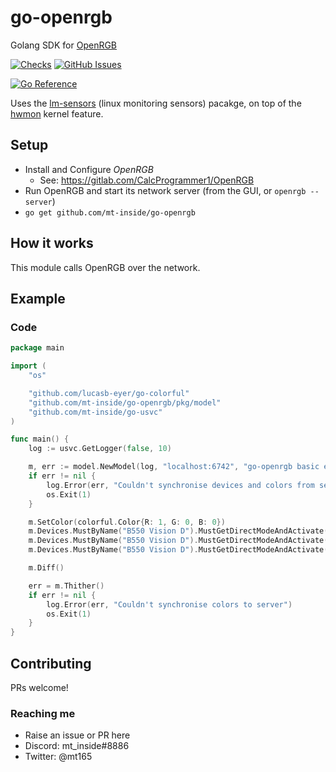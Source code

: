 # go-openrgb
Golang SDK for [OpenRGB](https://gitlab.com/CalcProgrammer1/OpenRGB)

[![Checks](https://github.com/mt-inside/go-openrgb/actions/workflows/checks.yaml/badge.svg)](https://github.com/mt-inside/go-openrgb/actions/workflows/checks.yaml)
[![GitHub Issues](https://img.shields.io/github/issues-raw/mt-inside/go-openrgb)](https://github.com/mt-inside/go-openrgb/issues)

[![Go Reference](https://pkg.go.dev/badge/github.com/mt-inside/go-openrgb.svg)](https://pkg.go.dev/github.com/mt-inside/go-openrgb)

Uses the [lm-sensors](https://github.com/lm-sensors/lm-sensors) (linux monitoring sensors) pacakge, on top of the [hwmon](https://hwmon.wiki.kernel.org) kernel feature.

## Setup
* Install and Configure _OpenRGB_
  * See: https://gitlab.com/CalcProgrammer1/OpenRGB
* Run OpenRGB and start its network server (from the GUI, or `openrgb --server`)
* `go get github.com/mt-inside/go-openrgb`

## How it works
This module calls OpenRGB over the network.

## Example

### Code
```go
package main

import (
	"os"

	"github.com/lucasb-eyer/go-colorful"
	"github.com/mt-inside/go-openrgb/pkg/model"
	"github.com/mt-inside/go-usvc"
)

func main() {
	log := usvc.GetLogger(false, 10)

	m, err := model.NewModel(log, "localhost:6742", "go-openrgb basic example")
	if err != nil {
		log.Error(err, "Couldn't synchronise devices and colors from server")
		os.Exit(1)
	}

	m.SetColor(colorful.Color{R: 1, G: 0, B: 0})
	m.Devices.MustByName("B550 Vision D").MustGetDirectModeAndActivate().SetColor(colorful.Color{R: 0, G: 1, B: 0})
	m.Devices.MustByName("B550 Vision D").MustGetDirectModeAndActivate().Zones.MustByName("D_LED1 Bottom").SetColor(colorful.Color{R: 0, G: 0, B: 1})
	m.Devices.MustByName("B550 Vision D").MustGetDirectModeAndActivate().Zones.MustByName("D_LED1 Bottom").Leds[0].SetColor(colorful.Color{R: 1, G: 1, B: 1})

	m.Diff()

	err = m.Thither()
	if err != nil {
		log.Error(err, "Couldn't synchronise colors to server")
		os.Exit(1)
	}
}
```

## Contributing
PRs welcome!

### Reaching me
* Raise an issue or PR here
* Discord: mt_inside#8886
* Twitter: @mt165
